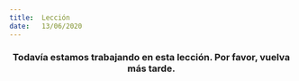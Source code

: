 ```yaml
---
title:  Lección
date:   13/06/2020
---
```


### <center>Todavía estamos trabajando en esta lección. Por favor, vuelva más tarde.</center>